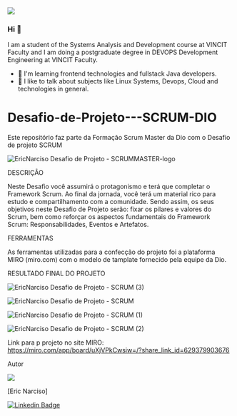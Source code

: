 <img src="https://avatars.githubusercontent.com/u/84017071?s=40&v=4">

### Hi 👋
I am a student of the Systems Analysis and Development course at VINCIT Faculty and I am doing a postgraduate degree in DEVOPS Development Engineering at VINCIT Faculty.

- 🌱 I'm learning frontend technologies and fullstack Java developers.
- 🤝 I like to talk about subjects like Linux Systems, Devops, Cloud and technologies in general. 





# Desafio-de-Projeto---SCRUM-DIO
Este repositório faz parte da Formação Scrum Master da Dio com o Desafio de projeto SCRUM



![EricNarciso  Desafio de Projeto - SCRUMMASTER-logo](https://user-images.githubusercontent.com/84017071/220752165-9eb96de7-d8d1-48f2-adff-42f3f731fd3a.jpg)


DESCRIÇÃO

Neste Desafio você assumirá o protagonismo e terá que completar o Framework Scrum. Ao final da jornada, você terá um material rico para estudo e compartilhamento com a comunidade. Sendo assim, os seus objetivos neste Desafio de Projeto serão: fixar os pilares e valores do Scrum, bem como reforçar os aspectos fundamentais do Framework Scrum: Responsabilidades, Eventos e Artefatos.

FERRAMENTAS

  As ferramentas utilizadas para a confecção do projeto foi a plataforma MIRO (miro.com) com o modelo de tamplate fornecido pela equipe da Dio.
  
  
  
RESULTADO FINAL DO PROJETO


![EricNarciso  Desafio de Projeto - SCRUM (3)](https://user-images.githubusercontent.com/84017071/220753451-f941cd8a-c7da-4769-a79b-ca179df0e266.jpg)


![EricNarciso  Desafio de Projeto - SCRUM](https://user-images.githubusercontent.com/84017071/220753535-4683c6d9-d0b1-460e-b399-1b489ed09c86.jpg)


![EricNarciso  Desafio de Projeto - SCRUM (1)](https://user-images.githubusercontent.com/84017071/220753626-d35a9051-b634-401f-8912-13354ccff20c.jpg)


![EricNarciso  Desafio de Projeto - SCRUM (2)](https://user-images.githubusercontent.com/84017071/220753684-38b614f4-9884-4329-8321-a1668a3ec0ee.jpg)


Link para p projeto no site MIRO: https://miro.com/app/board/uXjVPkCwsiw=/?share_link_id=629379903676



Autor

<img src="https://avatars.githubusercontent.com/u/84017071?s=40&v=4">


[Eric Narciso] 

 [![Linkedin Badge](https://img.shields.io/badge/-Eric-blue?style=flat-square&logo=Linkedin&logoColor=white&link=https://www.linkedin.com/in/eric-np-santos/)](https://www.linkedin.com/in/eric-np-santos/)  



